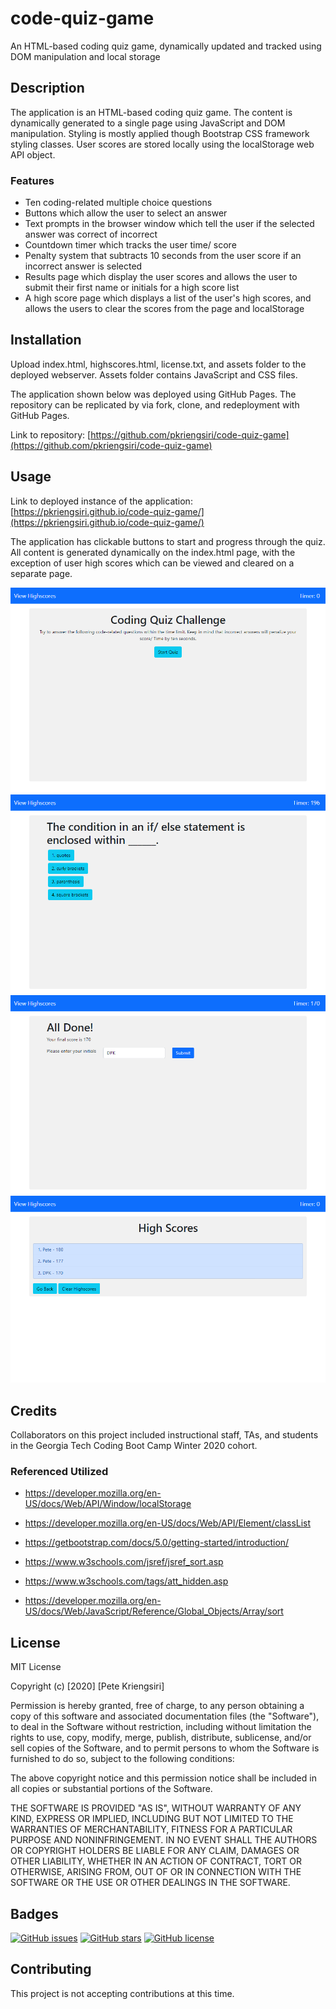 # code-quiz-game
An HTML-based coding quiz game, dynamically updated and tracked using DOM manipulation and local storage

## Description
The application is an HTML-based coding quiz game.  The content is dynamically generated to a single page using JavaScript and DOM manipulation.  Styling is mostly applied though Bootstrap CSS framework styling classes.  User scores are stored locally using the localStorage web API object.

### Features
* Ten coding-related multiple choice questions
* Buttons which allow the user to select an answer
* Text prompts in the browser window which tell the user if the selected answer was correct of incorrect
* Countdown timer which tracks the user time/ score
* Penalty system that subtracts 10 seconds from the user score if an incorrect answer is selected
* Results page which display the user scores and allows the user to submit their first name or initials for a high score list
* A high score page which displays a list of the user's high scores, and allows the users to clear the scores from the page and localStorage

## Installation
Upload index.html, highscores.html, license.txt, and assets folder to the deployed webserver.  Assets folder contains JavaScript and CSS files.

The application shown below was deployed using GitHub Pages.  The repository can be replicated by via fork, clone, and redeployment with GitHub Pages.

Link to repository: [https://github.com/pkriengsiri/code-quiz-game](https://github.com/pkriengsiri/code-quiz-game)

## Usage
Link to deployed instance of the application: [https://pkriengsiri.github.io/code-quiz-game/](https://pkriengsiri.github.io/code-quiz-game/)

The application has clickable buttons to start and progress through the quiz.  All content is generated dynamically on the index.html page, with the exception of user high scores which can be viewed and cleared on a separate page.

![screenshot of start page](./assets/images/start_screenshot.png)
![screenshot of a quiz question](./assets/images/question_screenshot.png)
![screenshot of results](./assets/images/results_screenshot.png)
![screenshot of high scores](./assets/images/scores_screenshot.png)

## Credits
Collaborators on this project included instructional staff, TAs, and students in the Georgia Tech Coding Boot Camp Winter 2020 cohort.

### Referenced Utilized
* https://developer.mozilla.org/en-US/docs/Web/API/Window/localStorage

* https://developer.mozilla.org/en-US/docs/Web/API/Element/classList

* https://getbootstrap.com/docs/5.0/getting-started/introduction/ 

* https://www.w3schools.com/jsref/jsref_sort.asp

* https://www.w3schools.com/tags/att_hidden.asp 

* https://developer.mozilla.org/en-US/docs/Web/JavaScript/Reference/Global_Objects/Array/sort 

## License

MIT License

Copyright (c) [2020] [Pete Kriengsiri]

Permission is hereby granted, free of charge, to any person obtaining a copy
of this software and associated documentation files (the "Software"), to deal
in the Software without restriction, including without limitation the rights
to use, copy, modify, merge, publish, distribute, sublicense, and/or sell
copies of the Software, and to permit persons to whom the Software is
furnished to do so, subject to the following conditions:

The above copyright notice and this permission notice shall be included in all
copies or substantial portions of the Software.

THE SOFTWARE IS PROVIDED "AS IS", WITHOUT WARRANTY OF ANY KIND, EXPRESS OR
IMPLIED, INCLUDING BUT NOT LIMITED TO THE WARRANTIES OF MERCHANTABILITY,
FITNESS FOR A PARTICULAR PURPOSE AND NONINFRINGEMENT. IN NO EVENT SHALL THE
AUTHORS OR COPYRIGHT HOLDERS BE LIABLE FOR ANY CLAIM, DAMAGES OR OTHER
LIABILITY, WHETHER IN AN ACTION OF CONTRACT, TORT OR OTHERWISE, ARISING FROM,
OUT OF OR IN CONNECTION WITH THE SOFTWARE OR THE USE OR OTHER DEALINGS IN THE
SOFTWARE.

## Badges
[![GitHub issues](https://img.shields.io/github/issues/pkriengsiri/password-generator)](https://github.com/pkriengsiri/password-generator/issues)
[![GitHub stars](https://img.shields.io/github/stars/pkriengsiri/password-generator)](https://github.com/pkriengsiri/password-generator/stargazers)
[![GitHub license](https://img.shields.io/github/license/pkriengsiri/password-generator)](https://github.com/pkriengsiri/password-generator/blob/main/license.txt)

## Contributing

This project is not accepting contributions at this time.